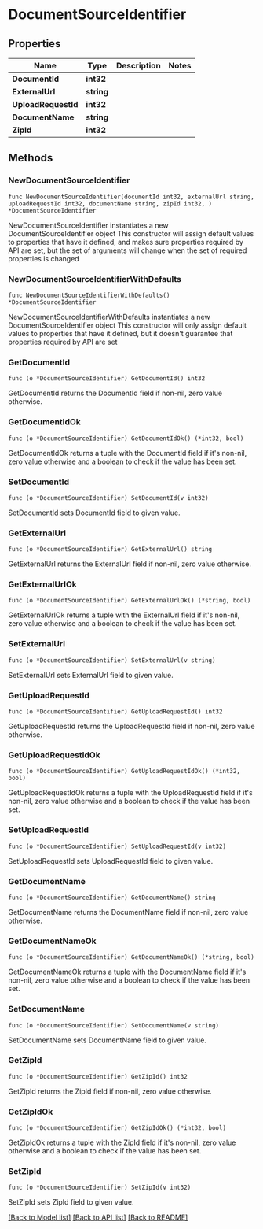 # DocumentSourceIdentifier

## Properties

Name | Type | Description | Notes
------------ | ------------- | ------------- | -------------
**DocumentId** | **int32** |  | 
**ExternalUrl** | **string** |  | 
**UploadRequestId** | **int32** |  | 
**DocumentName** | **string** |  | 
**ZipId** | **int32** |  | 

## Methods

### NewDocumentSourceIdentifier

`func NewDocumentSourceIdentifier(documentId int32, externalUrl string, uploadRequestId int32, documentName string, zipId int32, ) *DocumentSourceIdentifier`

NewDocumentSourceIdentifier instantiates a new DocumentSourceIdentifier object
This constructor will assign default values to properties that have it defined,
and makes sure properties required by API are set, but the set of arguments
will change when the set of required properties is changed

### NewDocumentSourceIdentifierWithDefaults

`func NewDocumentSourceIdentifierWithDefaults() *DocumentSourceIdentifier`

NewDocumentSourceIdentifierWithDefaults instantiates a new DocumentSourceIdentifier object
This constructor will only assign default values to properties that have it defined,
but it doesn't guarantee that properties required by API are set

### GetDocumentId

`func (o *DocumentSourceIdentifier) GetDocumentId() int32`

GetDocumentId returns the DocumentId field if non-nil, zero value otherwise.

### GetDocumentIdOk

`func (o *DocumentSourceIdentifier) GetDocumentIdOk() (*int32, bool)`

GetDocumentIdOk returns a tuple with the DocumentId field if it's non-nil, zero value otherwise
and a boolean to check if the value has been set.

### SetDocumentId

`func (o *DocumentSourceIdentifier) SetDocumentId(v int32)`

SetDocumentId sets DocumentId field to given value.


### GetExternalUrl

`func (o *DocumentSourceIdentifier) GetExternalUrl() string`

GetExternalUrl returns the ExternalUrl field if non-nil, zero value otherwise.

### GetExternalUrlOk

`func (o *DocumentSourceIdentifier) GetExternalUrlOk() (*string, bool)`

GetExternalUrlOk returns a tuple with the ExternalUrl field if it's non-nil, zero value otherwise
and a boolean to check if the value has been set.

### SetExternalUrl

`func (o *DocumentSourceIdentifier) SetExternalUrl(v string)`

SetExternalUrl sets ExternalUrl field to given value.


### GetUploadRequestId

`func (o *DocumentSourceIdentifier) GetUploadRequestId() int32`

GetUploadRequestId returns the UploadRequestId field if non-nil, zero value otherwise.

### GetUploadRequestIdOk

`func (o *DocumentSourceIdentifier) GetUploadRequestIdOk() (*int32, bool)`

GetUploadRequestIdOk returns a tuple with the UploadRequestId field if it's non-nil, zero value otherwise
and a boolean to check if the value has been set.

### SetUploadRequestId

`func (o *DocumentSourceIdentifier) SetUploadRequestId(v int32)`

SetUploadRequestId sets UploadRequestId field to given value.


### GetDocumentName

`func (o *DocumentSourceIdentifier) GetDocumentName() string`

GetDocumentName returns the DocumentName field if non-nil, zero value otherwise.

### GetDocumentNameOk

`func (o *DocumentSourceIdentifier) GetDocumentNameOk() (*string, bool)`

GetDocumentNameOk returns a tuple with the DocumentName field if it's non-nil, zero value otherwise
and a boolean to check if the value has been set.

### SetDocumentName

`func (o *DocumentSourceIdentifier) SetDocumentName(v string)`

SetDocumentName sets DocumentName field to given value.


### GetZipId

`func (o *DocumentSourceIdentifier) GetZipId() int32`

GetZipId returns the ZipId field if non-nil, zero value otherwise.

### GetZipIdOk

`func (o *DocumentSourceIdentifier) GetZipIdOk() (*int32, bool)`

GetZipIdOk returns a tuple with the ZipId field if it's non-nil, zero value otherwise
and a boolean to check if the value has been set.

### SetZipId

`func (o *DocumentSourceIdentifier) SetZipId(v int32)`

SetZipId sets ZipId field to given value.



[[Back to Model list]](../README.md#documentation-for-models) [[Back to API list]](../README.md#documentation-for-api-endpoints) [[Back to README]](../README.md)



